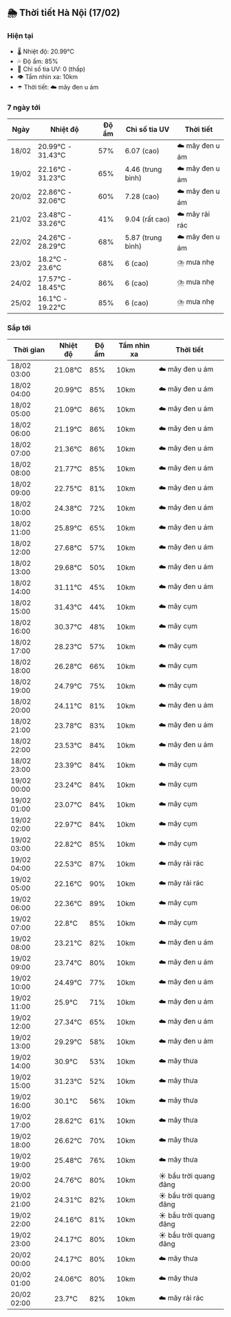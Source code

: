 ## 🌦️ Thời tiết Hà Nội (17/02)

### Hiện tại

- 🌡️ Nhiệt độ: 20.99℃
- 💦 Độ ẩm: 85%
- 🌟 Chỉ số tia UV: 0 (thấp)
- 👁️ Tầm nhìn xa: 10km
- ☂️ Thời tiết: ☁️ mây đen u ám

### 7 ngày tới

| Ngày | Nhiệt độ | Độ ẩm | Chỉ số tia UV | Thời tiết |
| --- | --- | --- | --- | --- |
| 18/02 | 20.99℃ - 31.43℃ | 57% | 6.07 (cao) | ☁️ mây đen u ám |
| 19/02 | 22.16℃ - 31.23℃ | 65% | 4.46 (trung bình) | ☁️ mây đen u ám |
| 20/02 | 22.86℃ - 32.06℃ | 60% | 7.28 (cao) | ☁️ mây đen u ám |
| 21/02 | 23.48℃ - 33.26℃ | 41% | 9.04 (rất cao) | ☁️ mây rải rác |
| 22/02 | 24.26℃ - 28.29℃ | 68% | 5.87 (trung bình) | ☁️ mây đen u ám |
| 23/02 | 18.2℃ - 23.6℃ | 68% | 6 (cao) | ⛈️ mưa nhẹ |
| 24/02 | 17.57℃ - 18.45℃ | 86% | 6 (cao) | ⛈️ mưa nhẹ |
| 25/02 | 16.1℃ - 19.22℃ | 85% | 6 (cao) | ⛈️ mưa nhẹ |

### Sắp tới

| Thời gian | Nhiệt độ | Độ ẩm | Tầm nhìn xa | Thời tiết |
| --- | --- | --- | --- | --- |
| 18/02 03:00 | 21.08℃ | 85% | 10km | ☁️ mây đen u ám |
| 18/02 04:00 | 20.99℃ | 85% | 10km | ☁️ mây đen u ám |
| 18/02 05:00 | 21.09℃ | 86% | 10km | ☁️ mây đen u ám |
| 18/02 06:00 | 21.19℃ | 86% | 10km | ☁️ mây đen u ám |
| 18/02 07:00 | 21.36℃ | 86% | 10km | ☁️ mây đen u ám |
| 18/02 08:00 | 21.77℃ | 85% | 10km | ☁️ mây đen u ám |
| 18/02 09:00 | 22.75℃ | 81% | 10km | ☁️ mây đen u ám |
| 18/02 10:00 | 24.38℃ | 72% | 10km | ☁️ mây đen u ám |
| 18/02 11:00 | 25.89℃ | 65% | 10km | ☁️ mây đen u ám |
| 18/02 12:00 | 27.68℃ | 57% | 10km | ☁️ mây đen u ám |
| 18/02 13:00 | 29.68℃ | 50% | 10km | ☁️ mây đen u ám |
| 18/02 14:00 | 31.11℃ | 45% | 10km | ☁️ mây đen u ám |
| 18/02 15:00 | 31.43℃ | 44% | 10km | ☁️ mây cụm |
| 18/02 16:00 | 30.37℃ | 48% | 10km | ☁️ mây cụm |
| 18/02 17:00 | 28.23℃ | 57% | 10km | ☁️ mây cụm |
| 18/02 18:00 | 26.28℃ | 66% | 10km | ☁️ mây cụm |
| 18/02 19:00 | 24.79℃ | 75% | 10km | ☁️ mây cụm |
| 18/02 20:00 | 24.11℃ | 81% | 10km | ☁️ mây đen u ám |
| 18/02 21:00 | 23.78℃ | 83% | 10km | ☁️ mây đen u ám |
| 18/02 22:00 | 23.53℃ | 84% | 10km | ☁️ mây đen u ám |
| 18/02 23:00 | 23.39℃ | 84% | 10km | ☁️ mây cụm |
| 19/02 00:00 | 23.24℃ | 84% | 10km | ☁️ mây cụm |
| 19/02 01:00 | 23.07℃ | 84% | 10km | ☁️ mây cụm |
| 19/02 02:00 | 22.97℃ | 84% | 10km | ☁️ mây cụm |
| 19/02 03:00 | 22.82℃ | 85% | 10km | ☁️ mây cụm |
| 19/02 04:00 | 22.53℃ | 87% | 10km | ☁️ mây rải rác |
| 19/02 05:00 | 22.16℃ | 90% | 10km | ☁️ mây rải rác |
| 19/02 06:00 | 22.36℃ | 89% | 10km | ☁️ mây cụm |
| 19/02 07:00 | 22.8℃ | 85% | 10km | ☁️ mây cụm |
| 19/02 08:00 | 23.21℃ | 82% | 10km | ☁️ mây đen u ám |
| 19/02 09:00 | 23.74℃ | 80% | 10km | ☁️ mây đen u ám |
| 19/02 10:00 | 24.49℃ | 77% | 10km | ☁️ mây đen u ám |
| 19/02 11:00 | 25.9℃ | 71% | 10km | ☁️ mây đen u ám |
| 19/02 12:00 | 27.34℃ | 65% | 10km | ☁️ mây đen u ám |
| 19/02 13:00 | 29.29℃ | 58% | 10km | ☁️ mây đen u ám |
| 19/02 14:00 | 30.9℃ | 53% | 10km | ☁️ mây thưa |
| 19/02 15:00 | 31.23℃ | 52% | 10km | ☁️ mây thưa |
| 19/02 16:00 | 30.1℃ | 56% | 10km | ☁️ mây thưa |
| 19/02 17:00 | 28.62℃ | 61% | 10km | ☁️ mây thưa |
| 19/02 18:00 | 26.62℃ | 70% | 10km | ☁️ mây thưa |
| 19/02 19:00 | 25.48℃ | 76% | 10km | ☁️ mây thưa |
| 19/02 20:00 | 24.76℃ | 80% | 10km | ☀️ bầu trời quang đãng |
| 19/02 21:00 | 24.31℃ | 82% | 10km | ☀️ bầu trời quang đãng |
| 19/02 22:00 | 24.16℃ | 81% | 10km | ☀️ bầu trời quang đãng |
| 19/02 23:00 | 24.17℃ | 80% | 10km | ☀️ bầu trời quang đãng |
| 20/02 00:00 | 24.17℃ | 80% | 10km | ☁️ mây thưa |
| 20/02 01:00 | 24.06℃ | 80% | 10km | ☁️ mây thưa |
| 20/02 02:00 | 23.7℃ | 82% | 10km | ☁️ mây rải rác |

